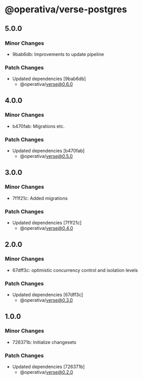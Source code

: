 # @operativa/verse-postgres

## 5.0.0

### Minor Changes

- 9bab6db: Improvements to update pipeline

### Patch Changes

- Updated dependencies [9bab6db]
  - @operativa/verse@0.6.0

## 4.0.0

### Minor Changes

- b470fab: Migrations etc.

### Patch Changes

- Updated dependencies [b470fab]
  - @operativa/verse@0.5.0

## 3.0.0

### Minor Changes

- 7f1f21c: Added migrations

### Patch Changes

- Updated dependencies [7f1f21c]
  - @operativa/verse@0.4.0

## 2.0.0

### Minor Changes

- 67dff3c: optimistic concurrency control and isolation levels

### Patch Changes

- Updated dependencies [67dff3c]
  - @operativa/verse@0.3.0

## 1.0.0

### Minor Changes

- 726371b: Initialize changesets

### Patch Changes

- Updated dependencies [726371b]
  - @operativa/verse@0.2.0
